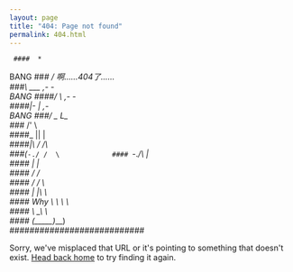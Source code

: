 ```yaml
---
layout: page
title: "404: Page not found"
permalink: 404.html
---
```


<p class="lead">

  
     ####  *                   
BANG ##*# /         啊……404了……           
     ###\ ___ ,- -             
BANG ####/   \ ,- -            
     ####|-   | ,-             
BANG ###/ \_  L_               
     ##*#  /'   \              
     ####_ ||    |             
     ####_\|\ / /\             
     ###(_`-./ /  \            
     #### `-._/\   |           
     ####      |   |           
     ####      /   /           
     ####     /   / \          
     ####     |  |\  \         
     #### Why \  \ \  \        
     ####     _\  \_\  \       
     ####    (_____)____)      
     ###########################

  
  
  Sorry, we've misplaced that URL or it's pointing to something that doesn't exist. <a href="{{ site.baseurl }}/">Head back home</a> to try finding it again.</p>
